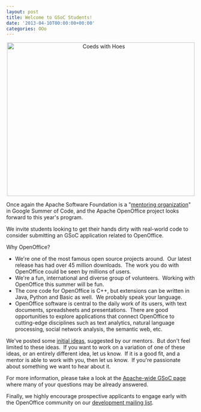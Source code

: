```yaml
---
layout: post
title: Welcome to GSoC Students!
date: '2013-04-10T00:00:00+00:00'
categories: OOo
---
```

<div align="center"> 
    <p><a href="http://www.flickr.com/photos/osucommons/3332955265/" title="Coeds with Hoes by OSU Special Collections &amp; Archives : Commons, on Flickr"><img width="500" height="408" src="http://farm4.staticflickr.com/3575/3332955265_b9c81cfd81.jpg" alt="Coeds with Hoes" /></a></p><a href="http://www.flickr.com/photos/osucommons/3332955265/" title="Coeds with Hoes by OSU Special Collections &amp; Archives : Commons, on Flickr"> 
      <p> </p></a> 
    <p align="left">Once again the Apache Software Foundation is a &quot;<a href="http://community.apache.org/gsoc.html">mentoring organization</a>&quot; in Google Summer of Code, and the Apache OpenOffice project looks forward to this year's program.&nbsp; </p> 
    <p align="left">We invite students looking to get their hands dirty with real-world code to consider submitting an GSoC application related to OpenOffice.&nbsp;</p> 
    <p align="left"> Why OpenOffice?</p> 
    <div align="left"> 
      <ul> 
        <li>We're one of the most famous open source projects around.&nbsp; Our latest release has had over 45 million downloads.&nbsp; The work you do with OpenOffice could be seen by millions of users.</li> 
        <li>We're a fun, international and diverse group of volunteers.&nbsp; Working with OpenOffice this summer will be fun.</li> 
        <li>The core code for OpenOffice is C++, but extensions can be written in Java, Python and Basic as well.&nbsp; We probably speak your language.</li> 
        <li>OpenOffice software is central to the daily work of its users, with text documents, spreadsheets and presentations.&nbsp; There are good opportunities to explore applications that connect OpenOffice to cutting-edge disciplines such as text analytics, natural language processing, social network analysis, the semantic web, etc.<br /></li> 
      </ul> 
    </div> 
    <p align="left">We've posted some <a href="https://issues.apache.org/jira/issues/?jql=project%20%3D%20COMDEV%20AND%20labels%20%3D%20gsoc2013%20AND%20text%20~%20%22openoffice%22">initial ideas</a>, suggested by our mentors.&nbsp; But don't feel limited to these ideas.&nbsp; If you want to work on a variation of one of these ideas, or an entirely different idea, let us know.&nbsp; If it is a good fit, and a mentor is able to work with you, then let us know.&nbsp; If you're passionate about something we want to hear about it.</p> 
    <p align="left">For more information, please take a look at the <a href="http://community.apache.org/gsoc.html">Apache-wide GSoC page</a> where many of your questions may be already answered.</p> 
    <p align="left">Finally, we highly encourage prospective applicants to engage early with the OpenOffice community on our <a href="http://openoffice.apache.org/mailing-lists.html#development-mailing-list-public">development mailing list</a>.<br /></p> 
    <p> </p> 
  </div>
